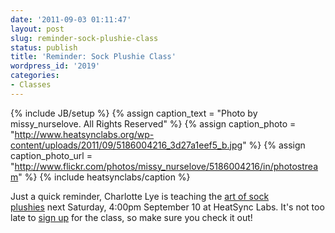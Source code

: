 ```yaml
---
date: '2011-09-03 01:11:47'
layout: post
slug: reminder-sock-plushie-class
status: publish
title: 'Reminder: Sock Plushie Class'
wordpress_id: '2019'
categories:
- Classes
---
```


{% include JB/setup %}
{% assign caption_text = "Photo by missy_nurselove. All Rights Reserved" %}
{% assign caption_photo = "http://www.heatsynclabs.org/wp-content/uploads/2011/09/5186004216_3d27a1eef5_b.jpg" %}
{% assign caption_photo_url = "http://www.flickr.com/photos/missy_nurselove/5186004216/in/photostream" %}
{% include heatsynclabs/caption %}

Just a quick reminder, Charlotte Lye is teaching the [art of sock plushies](http://www.heatsynclabs.org/learn-to-make-sockpuppets-at-heatsync-labs/) next Saturday, 4:00pm September 10 at HeatSync Labs. It's not too late to [sign up](http://www.heatsynclabs.org/store/classes/) for the class, so make sure you check it out!
